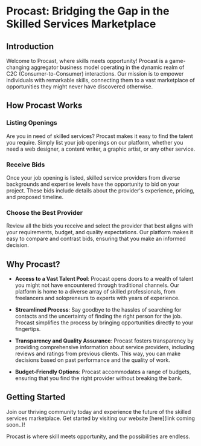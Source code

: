# Procast: Bridging the Gap in the Skilled Services Marketplace

## Introduction

Welcome to Procast, where skills meets opportunity! Procast is a game-changing aggregator business model operating in the dynamic realm of C2C (Consumer-to-Consumer) interactions. Our mission is to empower individuals with remarkable skills, connecting them to a vast marketplace of opportunities they might never have discovered otherwise.

## How Procast Works

### Listing Openings

Are you in need of skilled services? Procast makes it easy to find the talent you require. Simply list your job openings on our platform, whether you need a web designer, a content writer, a graphic artist, or any other service.

### Receive Bids

Once your job opening is listed, skilled service providers from diverse backgrounds and expertise levels have the opportunity to bid on your project. These bids include details about the provider's experience, pricing, and proposed timeline.

### Choose the Best Provider

Review all the bids you receive and select the provider that best aligns with your requirements, budget, and quality expectations. Our platform makes it easy to compare and contrast bids, ensuring that you make an informed decision.

## Why Procast?

- **Access to a Vast Talent Pool**: Procast opens doors to a wealth of talent you might not have encountered through traditional channels. Our platform is home to a diverse array of skilled professionals, from freelancers and solopreneurs to experts with years of experience.

- **Streamlined Process**: Say goodbye to the hassles of searching for contacts and the uncertainty of finding the right person for the job. Procast simplifies the process by bringing opportunities directly to your fingertips.

- **Transparency and Quality Assurance**: Procast fosters transparency by providing comprehensive information about service providers, including reviews and ratings from previous clients. This way, you can make decisions based on past performance and the quality of work.

- **Budget-Friendly Options**: Procast accommodates a range of budgets, ensuring that you find the right provider without breaking the bank.

## Getting Started

Join our thriving community today and experience the future of the skilled services marketplace. Get started by visiting our website [here](link coming soon..)!

Procast is where skill meets opportunity, and the possibilities are endless.

